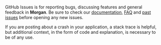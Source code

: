 GitHub Issues is for reporting bugs, discussing features and general feedback in **Morgan**. Be sure to check our [documentation](http://cocoadocs.org/docsets/Morgan), [FAQ](https://github.com/RamonGilabert/Morgan/wiki/FAQ) and [past issues](https://github.com/RamonGilabert/Morgan/issues?state=closed) before opening any new issues.

If you are posting about a crash in your application, a stack trace is helpful, but additional context, in the form of code and explanation, is necessary to be of any use.
